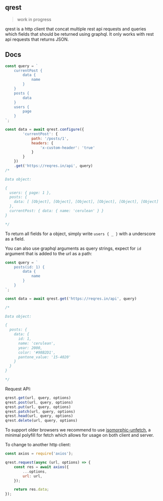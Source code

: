 ## qrest

> work in progress

qrest is a http client that concat multiple rest api requests and queries which fields that should be returned using graphql. It only works with rest api requests that returns JSON.

## Docs

```js
const query = `
    currentPost {
        data {
            name
        }
    }
    posts {
        data
    }
    users {
        page
    }
`;

const data = await qrest.configure({
        'currentPost': {
            path: '/posts/1',
            headers: {
                'x-custom-header': 'true'
            }
        }
    })
    .get('https://reqres.in/api', query)
/*

Data object:

{
  users: { page: 1 },
  posts: {
    data: [ [Object], [Object], [Object], [Object], [Object], [Object] ]
  },
  currentPost: { data: { name: 'cerulean' } }
}

*/
```

To return all fields for a object, simply write `users { _ }` with a underscore as a field.

You can also use graphql arguments as query strings, expect for `id` argument that is added to the url as a path:

```js
const query = `
    posts(id: 1) {
        data {
            name
        }
    }
`;

const data = await qrest.get('https://reqres.in/api', query)

/*

Data object:

{
  posts: {
    data: {
      id: 1,
      name: 'cerulean',
      year: 2000,
      color: '#98B2D1',
      pantone_value: '15-4020'
    }
  }
}

*/
```

Request API:

```js
qrest.get(url, query, options)
qrest.post(url, query, options)
qrest.put(url, query, options)
qrest.patch(url, query, options)
qrest.head(url, query, options)
qrest.delete(url, query, options)
```

To support older browsers we recommend to use [isomorphic-unfetch](https://github.com/developit/unfetch/tree/master/packages/isomorphic-unfetch), a minimal polyfill for fetch which allows for usage on both client and server.

To change to another http client:

```js
const axios = require('axios');

qrest.request(async (url, options) => {
    const res = await axios({
        ...options,
        url: url,
    });

    return res.data;
});
```